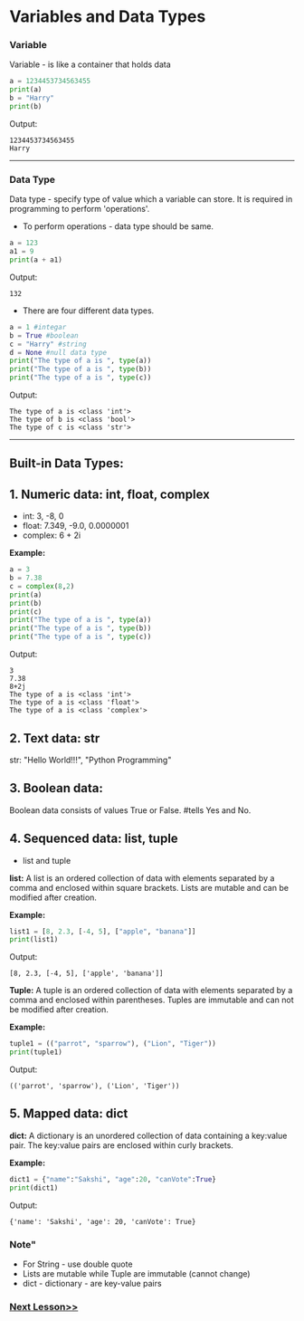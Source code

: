 # Variables and Data Types
### Variable
Variable - is like a container that holds data
```python
a = 1234453734563455
print(a)
b = "Harry"
print(b)
```

Output:
```markup
1234453734563455
Harry
```
---

### Data Type
Data type - specify type of value which a variable can store. It is required in programming to perform 'operations'.
* To perform operations - data type should be same. 
```python
a = 123
a1 = 9
print(a + a1)
```

Output:
```markup
132
```

* There are four different data types.
```python
a = 1 #integar
b = True #boolean
c = "Harry" #string
d = None #null data type
print("The type of a is ", type(a))
print("The type of a is ", type(b))
print("The type of a is ", type(c))
```

Output:
```markup
The type of a is <class 'int'>
The type of b is <class 'bool'>
The type of c is <class 'str'>
```
___

## Built-in Data Types:
## 1. Numeric data: int, float, complex
* int: 3, -8, 0
* float: 7.349, -9.0, 0.0000001
* complex: 6 + 2i 

**Example:**

```python
a = 3
b = 7.38
c = complex(8,2)
print(a)
print(b)
print(c)
print("The type of a is ", type(a))
print("The type of a is ", type(b))
print("The type of a is ", type(c))
```

Output:
```markup
3
7.38
8+2j
The type of a is <class 'int'>
The type of a is <class 'float'>
The type of a is <class 'complex'>
```

## 2. Text data: str   
str: "Hello World!!!", "Python Programming"

## 3. Boolean data:
Boolean data consists of values True or False. #tells Yes and No.

## 4. Sequenced data: list, tuple
* list and tuple

**list:** A list is an ordered collection of data with elements separated by a comma and enclosed within square brackets. Lists are mutable and can be modified after creation.

**Example:**

```python
list1 = [8, 2.3, [-4, 5], ["apple", "banana"]]
print(list1)
```

Output:
```markup
[8, 2.3, [-4, 5], ['apple', 'banana']]
```

**Tuple:**  A tuple is an ordered collection of data with elements separated by a comma and enclosed within parentheses. Tuples are immutable and can not be modified after creation. 

**Example:**

```python
tuple1 = (("parrot", "sparrow"), ("Lion", "Tiger"))
print(tuple1)
```

Output:

```markup
(('parrot', 'sparrow'), ('Lion', 'Tiger'))
```

## 5. Mapped data: dict
**dict:** A dictionary is an unordered collection of data containing a key:value pair. The key:value pairs are enclosed within curly brackets.

**Example:**

```python
dict1 = {"name":"Sakshi", "age":20, "canVote":True}
print(dict1)
```

Output:
```markup
{'name': 'Sakshi', 'age': 20, 'canVote': True}
```

### Note"
* For String - use double quote
* Lists are mutable while Tuple are immutable (cannot change)
* dict - dictionary - are key-value pairs

### [Next Lesson>>](https://replit.com/@CodeWithHafsa/Day-06-Variables-and-Data-Types?v=1)